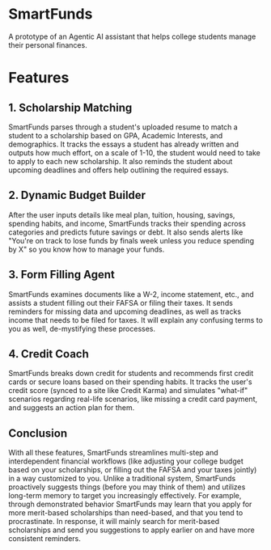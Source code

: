 # SmartFunds
A prototype of an Agentic AI assistant that helps college students manage their personal finances.

# Features
## 1. Scholarship Matching
SmartFunds parses through a student's uploaded resume to match a student to a scholarship based on GPA, Academic Interests, and demographics. It tracks the essays a student has already written and outputs how much effort, on a scale of 1-10, the student would need to take to apply to each new scholarship. It also reminds the student about upcoming deadlines and offers help outlining the required essays.

## 2. Dynamic Budget Builder
After the user inputs details like meal plan, tuition, housing, savings, spending habits, and income, SmartFunds tracks their spending across categories and predicts future savings or debt. It also sends alerts like "You're on track to lose funds by finals week unless you reduce spending by X" so you know how to manage your funds.

## 3. Form Filling Agent
SmartFunds examines documents like a W-2, income statement, etc., and assists a student filling out their FAFSA or filing their taxes. It sends reminders for missing data and upcoming deadlines, as well as tracks income that needs to be filed for taxes. It will explain any confusing terms to you as well, de-mystifying these processes.

## 4. Credit Coach
SmartFunds breaks down credit for students and recommends first credit cards or secure loans based on their spending habits. It tracks the user's credit score (synced to a site like Credit Karma) and simulates "what-if" scenarios regarding real-life scenarios, like missing a credit card payment, and suggests an action plan for them.

## Conclusion
With all these features, SmartFunds streamlines multi-step and interdependent financial workflows (like adjusting your college budget based on your scholarships, or filling out the FAFSA and your taxes jointly) in a way customized to you. Unlike a traditional system, SmartFunds proactively suggests things (before you may think of them) and utilizes long-term memory to target you increasingly effectively. For example, through demonstrated behavior SmartFunds may learn that you apply for more merit-based scholarships than need-based, and that you tend to procrastinate. In response, it will mainly search for merit-based scholarships and send you suggestions to apply earlier on and have more consistent reminders.
